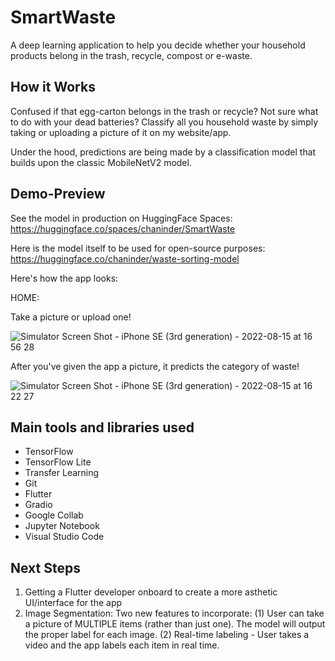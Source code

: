 # SmartWaste
A deep learning application to help you decide whether your household products belong in the trash, recycle, compost or e-waste. 

## How it Works

Confused if that egg-carton belongs in the trash or recycle? Not sure what to do with your dead batteries? Classify all you household waste by simply taking or uploading a picture of it on my website/app.

Under the hood, predictions are being made by a classification model that builds upon the classic MobileNetV2 model.

## Demo-Preview

See the model in production on HuggingFace Spaces: https://huggingface.co/spaces/chaninder/SmartWaste

Here is the model itself to be used for open-source purposes: https://huggingface.co/chaninder/waste-sorting-model

Here's how the app looks:

HOME:

Take a picture or upload one!

![Simulator Screen Shot - iPhone SE (3rd generation) - 2022-08-15 at 16 56 28](https://user-images.githubusercontent.com/110851085/185211307-d78af3ee-2de1-45fd-a32a-cd95811c6068.png)

After you've given the app a picture, it predicts the category of waste!

![Simulator Screen Shot - iPhone SE (3rd generation) - 2022-08-15 at 16 22 27](https://user-images.githubusercontent.com/110851085/185212375-907e9af2-1698-49a6-90a9-72cb43595645.png)


## Main tools and libraries used

- TensorFlow
- TensorFlow Lite
- Transfer Learning
- Git
- Flutter
- Gradio
- Google Collab
- Jupyter Notebook
- Visual Studio Code

## Next Steps

1. Getting a Flutter developer onboard to create a more asthetic UI/interface for the app
2. Image Segmentation: Two new features to incorporate:
  (1) User can take a picture of MULTIPLE items (rather than just one). The model will output the proper label for each image. 
  (2) Real-time labeling - User takes a video and the app labels each item in real time.

